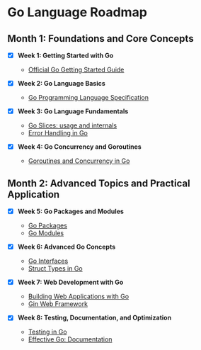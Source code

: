 # Go Language Roadmap

## Month 1: Foundations and Core Concepts

- [x] **Week 1: Getting Started with Go**
  - [Official Go Getting Started Guide](https://golang.org/doc/install)

- [x] **Week 2: Go Language Basics**
  - [Go Programming Language Specification](https://golang.org/ref/spec)

- [x] **Week 3: Go Language Fundamentals**
  - [Go Slices: usage and internals](https://blog.golang.org/slices-intro)
  - [Error Handling in Go](https://blog.golang.org/error-handling-and-go)

- [x] **Week 4: Go Concurrency and Goroutines**
  - [Goroutines and Concurrency in Go](https://tour.golang.org/concurrency/1)

## Month 2: Advanced Topics and Practical Application

- [x] **Week 5: Go Packages and Modules**
  - [Go Packages](https://golang.org/ref/spec#Packages)
  - [Go Modules](https://blog.golang.org/using-go-modules)

- [x] **Week 6: Advanced Go Concepts**
  - [Go Interfaces](https://golang.org/doc/effective_go#interfaces)
  - [Struct Types in Go](https://golang.org/ref/spec#Struct_types)

- [x] **Week 7: Web Development with Go**
  - [Building Web Applications with Go](https://golang.org/doc/articles/wiki)
  - [Gin Web Framework](https://gin-gonic.com/)

- [x] **Week 8: Testing, Documentation, and Optimization**
  - [Testing in Go](https://golang.org/doc/testing/)
  - [Effective Go: Documentation](https://golang.org/doc/effective_go#commentary)
